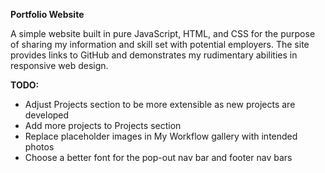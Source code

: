 **Portfolio Website**

A simple website built in pure JavaScript, HTML, and CSS for the purpose
of sharing my information and skill set with potential employers.
The site provides links to GitHub and demonstrates my rudimentary abilities in
responsive web design.

**TODO:**

- Adjust Projects section to be more extensible as new projects are developed
- Add more projects to Projects section
- Replace placeholder images in My Workflow gallery with intended photos
- Choose a better font for the pop-out nav bar and footer nav bars
